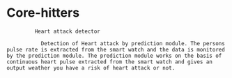 # Core-hitters
             Heart attack detector

               Detection of Heart attack by prediction module. The persons pulse rate is extracted from the smart watch and the data is monitored by the prediction module. The prediction module works on the basis of continuous heart pulse extracted from the smart watch and gives an output weather you have a risk of heart attack or not. 
